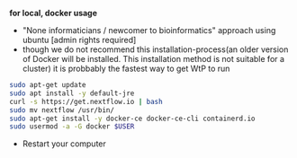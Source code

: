**for local, docker usage**  

* "None informaticians / newcomer to bioinformatics" approach using ubuntu [admin rights required]  
* though we do not recommend this installation-process(an older version of Docker will be installed. This installation method is not suitable for a cluster) it is probbably the fastest way to get WtP to run

```bash
sudo apt-get update
sudo apt install -y default-jre
curl -s https://get.nextflow.io | bash 
sudo mv nextflow /usr/bin/
sudo apt-get install -y docker-ce docker-ce-cli containerd.io
sudo usermod -a -G docker $USER
```

* Restart your computer